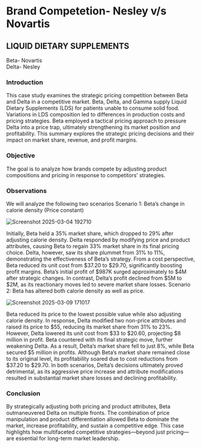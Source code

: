 # Brand Competetion- Nesley v/s Novartis
## LIQUID DIETARY SUPPLEMENTS
Beta- Novartis   
Delta- Nesley
### Introduction
This case study examines the strategic pricing competition between Beta and Delta in a competitive market. Beta, Delta, and Gamma supply Liquid Dietary Supplements (LDS) for patients unable to consume solid food. Variations in LDS composition led to differences in production costs and pricing strategies. Beta employed a tactical pricing approach to pressure Delta into a price trap, ultimately strengthening its market position and profitability. This summary explores the strategic pricing decisions and their impact on market share, revenue, and profit margins.
### Objective
The goal is to analyze how brands compete by adjusting product compositions and pricing in response to competitors’ strategies.
### Observations
We will analyze the following two scenarios
Scenario 1: Beta’s change in calorie density (Price constant)

![Screenshot 2025-03-04 192710](https://github.com/user-attachments/assets/4d9d5323-d3fc-442b-bec9-f5e292515015)   

Initially, Beta held a 35% market share, which dropped to 29% after adjusting calorie density. Delta responded by modifying price and product attributes, causing Beta to regain 33% market share in its final pricing choice. Delta, however, saw its share plummet from 31% to 11%, demonstrating the effectiveness of Beta’s strategy.
From a cost perspective, Beta reduced its unit cost from $37.20 to $29.70, significantly boosting profit margins. Beta’s initial profit of $987K surged approximately to $4M after strategic changes. In contrast, Delta’s profit declined from $5M to $2M, as its reactionary moves led to severe market share losses.
Scenario 2: Beta has altered both calorie density as well as price.

![Screenshot 2025-03-09 171017](https://github.com/user-attachments/assets/9b9889b8-fb78-4f38-8127-b9d4ff4b9b1d)   

Beta reduced its price to the lowest possible value while also adjusting calorie density. In response, Delta modified two non-price attributes and raised its price to $55, reducing its market share from 31% to 23%. However, Delta lowered its unit cost from $33 to $20.60, projecting $8 million in profit.
Beta countered with its final strategic move, further weakening Delta. As a result, Delta’s market share fell to just 8%, while Beta secured $5 million in profits. Although Beta’s market share remained close to its original level, its profitability soared due to cost reductions from $37.20 to $29.70.
In both scenarios, Delta’s decisions ultimately proved detrimental, as its aggressive price increase and attribute modifications resulted in substantial market share losses and declining profitability.
### Conclusion
By strategically adjusting both pricing and product attributes, Beta outmaneuvered Delta on multiple fronts. The combination of price manipulation and product differentiation allowed Beta to dominate the market, increase profitability, and sustain a competitive edge. This case highlights how multifaceted competitive strategies—beyond just pricing—are essential for long-term market leadership.

